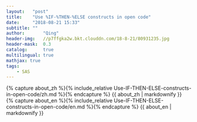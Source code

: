 ```yaml
---
layout:   "post"
title:    "Use %IF-%THEN-%ELSE constructs in open code"
date:     "2018-08-21 15:33"
subtitle: ""
author:       "Qing"
header-img:   //p7ffgka2w.bkt.clouddn.com/18-8-21/80931235.jpg
header-mask:  0.3
catalog:      true
multilingual: true
mathjax: true
tags:
    - SAS
---
```

<!-- Chinese Version -->
<div class="zh post-container">
    {% capture about_zh %}{% include_relative Use-IF-THEN-ELSE-constructs-in-open-code/zh.md %}{% endcapture %}
    {{ about_zh | markdownify }}
</div>

<!-- English Version -->
<div class="en post-container">
    {% capture about_en %}{% include_relative Use-IF-THEN-ELSE-constructs-in-open-code/en.md %}{% endcapture %}
    {{ about_en | markdownify }}
</div>
